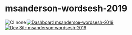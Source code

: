 # msanderson-wordsesh-2019

![CI none](https://img.shields.io/badge/ci-none-orange.svg)
[![Dashboard msanderson-wordsesh-2019](https://img.shields.io/badge/dashboard-msanderson_wordsesh_2019-yellow.svg)](https://dashboard.pantheon.io/sites/be1efa42-3851-479d-ab0a-55b176dd7f2f#dev/code)
[![Dev Site msanderson-wordsesh-2019](https://img.shields.io/badge/site-msanderson_wordsesh_2019-blue.svg)](http://dev-msanderson-wordsesh-2019.pantheonsite.io/)